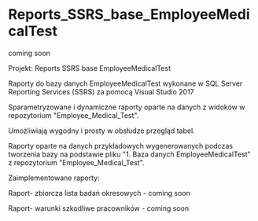 ﻿# Reports_SSRS_base_EmployeeMedicalTest
coming soon

Projekt: Reports SSRS base EmployeeMedicalTest

Raporty do bazy danych EmployeeMedicalTest wykonane w SQL Server Reporting Services (SSRS) za pomocą Visual Studio 2017

Sparametryzowane i dynamiczne raporty oparte na danych z widoków w repozytorium "Employee_Medical_Test".

Umożliwiają wygodny i prosty w obsłudze przegląd tabel.

Raporty oparte na danych przykładowych wygenerowanych podczas tworzenia bazy na podstawie pliku "1. Baza danych EmployeeMedicalTest" z repozytorium "Employee_Medical_Test".

Zaimplementowane raporty:

Raport- zbiorcza lista badań okresowych - coming soon

Raport- warunki szkodliwe pracowników - coming soon